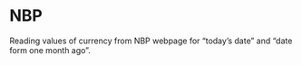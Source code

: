 # NBP
Reading values of currency from NBP webpage for “today’s date” and “date form one month ago”.
